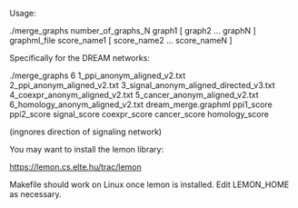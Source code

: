 Usage:

./merge_graphs number_of_graphs_N graph1 [ graph2 ... graphN ] graphml_file score_name1 [ score_name2 ... score_nameN ]


Specifically for the DREAM networks:

./merge_graphs 6 1_ppi_anonym_aligned_v2.txt 
                 2_ppi_anonym_aligned_v2.txt 
                 3_signal_anonym_aligned_directed_v3.txt
                 4_coexpr_anonym_aligned_v2.txt 
                 5_cancer_anonym_aligned_v2.txt
                 6_homology_anonym_aligned_v2.txt 
                 dream_merge.graphml 
                 ppi1_score ppi2_score signal_score coexpr_score cancer_score homology_score


(ingnores direction of signaling network)


You may want to install the lemon library:

https://lemon.cs.elte.hu/trac/lemon

Makefile should work on Linux once lemon is installed. Edit LEMON_HOME as necessary.
